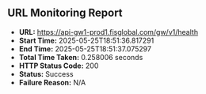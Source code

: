 ## URL Monitoring Report

- **URL:** https://api-gw1-prod1.fisglobal.com/gw/v1/health
- **Start Time:** 2025-05-25T18:51:36.817291
- **End Time:** 2025-05-25T18:51:37.075297
- **Total Time Taken:** 0.258006 seconds
- **HTTP Status Code:** 200
- **Status:** Success
- **Failure Reason:** N/A
